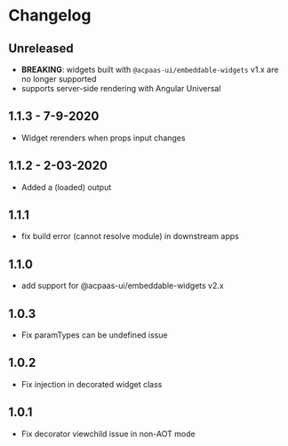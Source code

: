 # Changelog

## Unreleased

- **BREAKING**: widgets built with `@acpaas-ui/embeddable-widgets` v1.x are no longer supported
- supports server-side rendering with Angular Universal

## 1.1.3 - 7-9-2020

- Widget rerenders when props input changes

## 1.1.2 - 2-03-2020

- Added a (loaded) output

## 1.1.1

- fix build error (cannot resolve module) in downstream apps

## 1.1.0

- add support for @acpaas-ui/embeddable-widgets v2.x

## 1.0.3

- Fix paramTypes can be undefined issue

## 1.0.2

- Fix injection in decorated widget class

## 1.0.1

- Fix decorator viewchild issue in non-AOT mode
